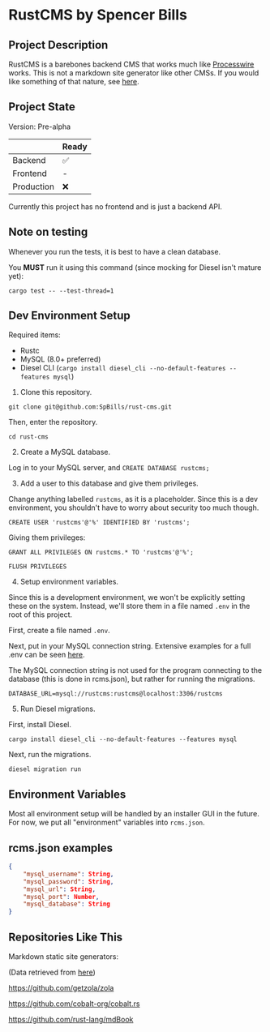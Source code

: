 # RustCMS by Spencer Bills

## Project Description

RustCMS is a barebones backend CMS that works much like [Processwire](https://processwire.com/) works. This is not a markdown site generator like other CMSs. If you would like something of that nature, see [here](#repositories-like-this).

## Project State

Version: Pre-alpha

|             | Ready |
| ----------- | ----------- |
| Backend | ✅ |
| Frontend | - |
| Production | ❌ |

Currently this project has no frontend and is just a backend API.

## Note on testing

Whenever you run the tests, it is best to have a clean database.

You **MUST** run it using this command (since mocking for Diesel isn't mature yet):

`cargo test -- --test-thread=1`

## Dev Environment Setup

Required items:
* Rustc
* MySQL (8.0+ preferred)
* Diesel CLI (`cargo install diesel_cli --no-default-features --features mysql`)

1. Clone this repository.

`git clone git@github.com:SpBills/rust-cms.git`

Then, enter the repository.

`cd rust-cms`

2. Create a MySQL database.

Log in to your MySQL server, and `CREATE DATABASE rustcms;`

3. Add a user to this database and give them privileges.

Change anything labelled `rustcms`, as it is a placeholder. Since this is a dev environment, you shouldn't have to worry about security too much though.

`CREATE USER 'rustcms'@'%' IDENTIFIED BY 'rustcms';`

Giving them privileges:

`GRANT ALL PRIVILEGES ON rustcms.* TO 'rustcms'@'%';`

`FLUSH PRIVILEGES`

4. Setup environment variables.

Since this is a development environment, we won't be explicitly setting these on the system. Instead, we'll store them in a file named `.env` in the root of this project.

First, create a file named `.env`.

Next, put in your MySQL connection string. Extensive examples for a full .env can be seen [here](#environment-variables).

The MySQL connection string is not used for the program connecting to the database (this is done in rcms.json), but rather for running the migrations.

`DATABASE_URL=mysql://rustcms:rustcms@localhost:3306/rustcms`

5. Run Diesel migrations.

First, install Diesel.

`cargo install diesel_cli --no-default-features --features mysql`

Next, run the migrations.

`diesel migration run`

## Environment Variables
Most all environment setup will be handled by an installer GUI in the future. For now, we put all "environment" variables into `rcms.json`.

## rcms.json examples

```json
{
    "mysql_username": String,
    "mysql_password": String,
    "mysql_url": String,
    "mysql_port": Number,
    "mysql_database": String
}
```

## Repositories Like This



Markdown static site generators:

(Data retrieved from [here](https://www.arewewebyet.org/topics/cms/))

https://github.com/getzola/zola

https://github.com/cobalt-org/cobalt.rs

https://github.com/rust-lang/mdBook
